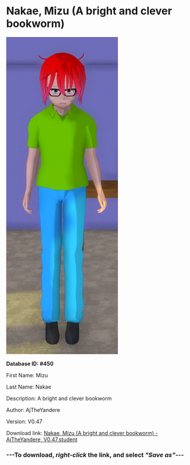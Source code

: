 # Nakae, Mizu (A bright and clever bookworm)

<img src="https://raw.githubusercontent.com/Arbiter1223/Daigaku-Gurashi-Custom-Students/master/Students/Files/Nakae%2C%20Mizu%20(A%20bright%20and%20clever%20bookworm).png" title="Nakae, Mizu (A bright and clever bookworm) - AjTheYandere, V0.47">

**Database ID: #450**

First Name: Mizu

Last Name: Nakae

Description: A bright and clever bookworm

Author: AjTheYandere

Version: V0.47

Download link: <a href="https://raw.githubusercontent.com/Arbiter1223/Daigaku-Gurashi-Custom-Students/master/Students/Files/Nakae%2C%20Mizu%20(A%20bright%20and%20clever%20bookworm)%20-%20AjTheYandere%2C%20V0.47.student">Nakae, Mizu (A bright and clever bookworm) - AjTheYandere, V0.47.student</a>

### ---**To download, _right-click_ the link, and select _"Save as"_**---
